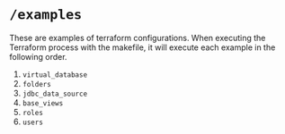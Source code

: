 # `/examples`

These are examples of terraform configurations. When executing the Terraform process with the makefile, it will execute each example in the following order.

1. `virtual_database`
1. `folders`
1. `jdbc_data_source`
1. `base_views`
1. `roles`
1. `users`
